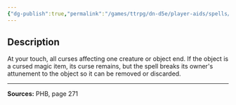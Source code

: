 ```yaml
---
{"dg-publish":true,"permalink":"/games/ttrpg/dn-d5e/player-aids/spells/level-3/remove-curse/","tags":["ttrpg/dnd/5e","verbal","somatic","spell"],"noteIcon":""}
---
```



## Description
At your touch, all curses affecting one creature or object end.
If the object is a cursed magic item, its curse remains, but the spell breaks its owner's attunement to the object so it can be removed or discarded.

---

**Sources:** PHB, page 271
